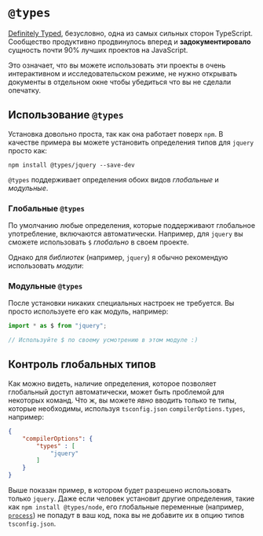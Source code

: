 # `@types`

[Definitely Typed](https://github.com/DefinitelyTyped/DefinitelyTyped), безусловно, одна из самых сильных сторон TypeScript. Сообщество продуктивно продвинулось вперед и **задокументировало** сущность почти 90% лучших проектов на JavaScript.

Это означает, что вы можете использовать эти проекты в очень интерактивном и исследовательском режиме, не нужно открывать документы в отдельном окне чтобы убедиться что вы не сделали опечатку.

## Использование `@types`

Установка довольно проста, так как она работает поверх `npm`. В качестве примера вы можете установить определения типов для `jquery` просто как:

```
npm install @types/jquery --save-dev
```

`@types` поддерживает определения обоих видов *глобальные* и *модульные*.


### Глобальные `@types`

По умолчанию любые определения, которые поддерживают глобальное употребление, включаются автоматически. Например, для `jquery` вы сможете использовать `$` *глобально* в своем проекте.

Однако для *библиотек* (например, `jquery`) я обычно рекомендую использовать *модули*:

### Модульные `@types`

После установки никаких специальных настроек не требуется. Вы просто используете его как модуль, например:

```ts
import * as $ from "jquery";

// Используйте $ по своему усмотрению в этом модуле :)
```

## Контроль глобальных типов

Как можно видеть, наличие определения, которое позволяет глобальный доступ автоматически, может быть проблемой для некоторых команд. Что ж, вы можете *явно* вводить только те типы, которые необходимы, используя `tsconfig.json` `compilerOptions.types`, например:

```json
{
    "compilerOptions": {
        "types" : [
            "jquery"
        ]
    }
}
```

Выше показан пример, в котором будет разрешено использовать только `jquery`. Даже если человек установит другие определения, такие как `npm install @types/node`, его глобальные переменные (например, [`process`](https://nodejs.org/api/process.html)) не попадут в ваш код, пока вы не добавите их в опцию типов `tsconfig.json`.
